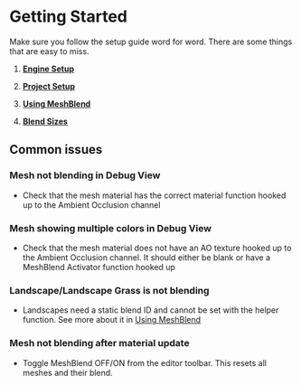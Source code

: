 # Getting Started

Make sure you follow the setup guide word for word. There are some things that are easy to miss.

1. **[Engine Setup](<Engine Setup/index.md>)**

2. **[Project Setup](<Project Setup.md>)**

3. **[Using MeshBlend](<Using MeshBlend/index.md>)**

3. **[Blend Sizes](<Using MeshBlend/Blend Sizes.md>)**

## Common issues

### Mesh not blending in Debug View

- Check that the mesh material has the correct material function hooked up to the Ambient Occlusion channel

### Mesh showing multiple colors in Debug View

- Check that the mesh material does not have an AO texture hooked up to the Ambient Occlusion channel. It should either be blank or have a MeshBlend Activator function hooked up

### Landscape/Landscape Grass is not blending

- Landscapes need a static blend ID and cannot be set with the helper function. See more about it in [Using MeshBlend](<Using MeshBlend/index.md>)

### Mesh not blending after material update

- Toggle MeshBlend OFF/ON from the editor toolbar. This resets all meshes and their blend.